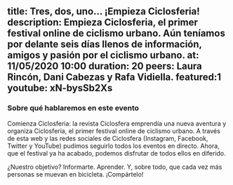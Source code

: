 title: Tres, dos, uno... ¡Empieza Ciclosferia! 
description: Empieza Ciclosferia, el primer festival online de ciclismo urbano. Aún teníamos por delante seis días llenos de información, amigos y pasión por el ciclismo urbano.
at: 11/05/2020 10:00
duration: 20
peers: Laura Rincón, Dani Cabezas y Rafa Vidiella.
featured:1
youtube: xN-bysSb2Xs
----
### Sobre qué hablaremos en este evento

Comienza Ciclosferia: la revista Ciclosfera emprendía una nueva aventura y organiza Ciclosferia, el primer festival online de ciclismo urbano. A través de esta web y las redes sociales de Ciclosfera (Instagram, Facebook, Twitter y YouTube) pudimos seguirlo todos los eventos en directo. Ahora, que el festival ya ha acabado, podemos disfrutar de todos ellos en diferido.

¿Nuestro objetivo? Informarte. Aprender. Y, sobre todo, que cada vez más personas se muevan en bicicleta. ¡Compártelo!
